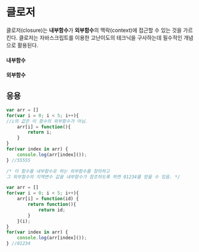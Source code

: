 # 클로저

클로저\(closure\)는 **내부함수**가 **외부함수**의 맥락\(context\)에 접근할 수 있는 것을 가르킨다. 클로저는 자바스크립트를 이용한 고난이도의 테크닉을 구사하는데 필수적인 개념으로 활용된다.

#### 내부함수

#### 외부함수 

## 응용

```javascript
var arr = []
for(var i = 0; i < 5; i++){ 
//i의 값은 이 함수의 외부함수가 아님.
    arr[i] = function(){
        return i;
    }
}
for(var index in arr) {
    console.log(arr[index]());
} //55555

/* 이 함수를 내부함수로 하는 외부함수를 정의하고 
그 외부함수의 지역변수 값을 내부함수가 참조하도록 하면 01234를 얻을 수 있음. */

var arr = []
for(var i = 0; i < 5; i++){
    arr[i] = function(id) {
        return function(){
            return id;
        }
    }(i);
}
for(var index in arr) {
    console.log(arr[index]());
} //01234
```






